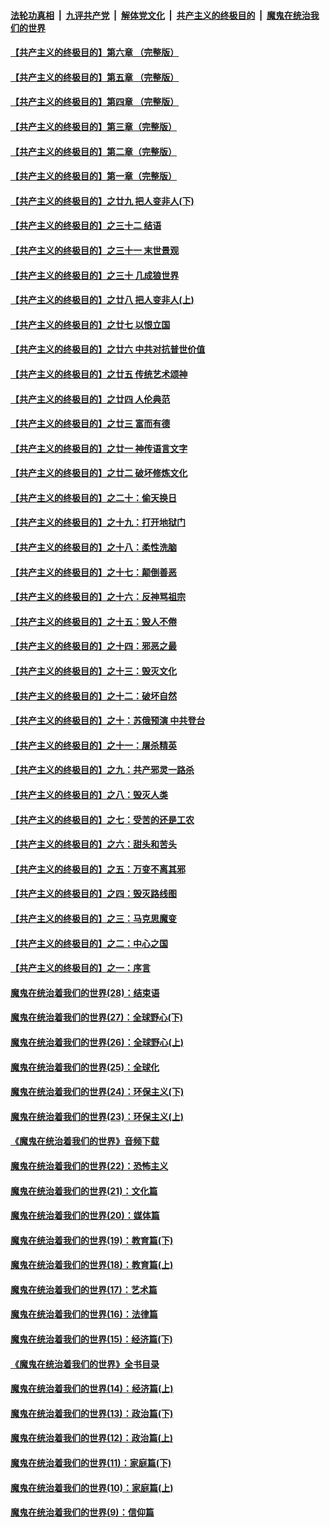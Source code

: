 ####  [法轮功真相](../../../../basic/blob/master/README.md?t=02100339) &nbsp;|&nbsp; [九评共产党](../../../../9ping.md/blob/master/README.md?t=02100339) &nbsp;|&nbsp; [解体党文化](../../../../jtdwh.md/blob/master/README.md?t=02100339)  &nbsp;|&nbsp; [共产主义的终极目的](../../../../gczydzjmd.md/blob/master/README.md?t=02100339) &nbsp;|&nbsp; [魔鬼在统治我们的世界](../../../../mgztzwmdsj.md/blob/master/README.md?t=02100339) 

#### [【共产主义的终极目的】第六章 （完整版）](../pages/nsc422/n11428913.md?t=02100339) 

#### [【共产主义的终极目的】第五章 （完整版）](../pages/nsc422/n11428912.md?t=02100339) 

#### [【共产主义的终极目的】第四章 （完整版）](../pages/nsc422/n11428907.md?t=02100339) 

#### [【共产主义的终极目的】第三章（完整版）](../pages/nsc422/n11428848.md?t=02100339) 

#### [【共产主义的终极目的】第二章（完整版）](../pages/nsc422/n11428831.md?t=02100339) 

#### [【共产主义的终极目的】第一章（完整版）](../pages/nsc422/n11417651.md?t=02100339) 

#### [【共产主义的终极目的】之廿九 把人变非人(下)](../pages/nsc422/n11344140.md?t=02100339) 

#### [【共产主义的终极目的】之三十二 结语](../pages/nsc422/n11360535.md?t=02100339) 

#### [【共产主义的终极目的】之三十一 末世景观](../pages/nsc422/n11351129.md?t=02100339) 

#### [【共产主义的终极目的】之三十 几成狼世界](../pages/nsc422/n11348280.md?t=02100339) 

#### [【共产主义的终极目的】之廿八 把人变非人(上)](../pages/nsc422/n11340492.md?t=02100339) 

#### [【共产主义的终极目的】之廿七 以恨立国](../pages/nsc422/n11336944.md?t=02100339) 

#### [【共产主义的终极目的】之廿六 中共对抗普世价值](../pages/nsc422/n11324785.md?t=02100339) 

#### [【共产主义的终极目的】之廿五 传统艺术颂神](../pages/nsc422/n11296396.md?t=02100339) 

#### [【共产主义的终极目的】之廿四 人伦典范](../pages/nsc422/n11296397.md?t=02100339) 

#### [【共产主义的终极目的】之廿三 富而有德](../pages/nsc422/n11283598.md?t=02100339) 

#### [【共产主义的终极目的】之廿一 神传语言文字](../pages/nsc422/n11263265.md?t=02100339) 

#### [【共产主义的终极目的】之廿二 破坏修炼文化](../pages/nsc422/n11245728.md?t=02100339) 

#### [【共产主义的终极目的】之二十：偷天换日](../pages/nsc422/n11238846.md?t=02100339) 

#### [【共产主义的终极目的】之十九：打开地狱门](../pages/nsc422/n11206376.md?t=02100339) 

#### [【共产主义的终极目的】之十八：柔性洗脑](../pages/nsc422/n11199994.md?t=02100339) 

#### [【共产主义的终极目的】之十七：颠倒善恶](../pages/nsc422/n11179782.md?t=02100339) 

#### [【共产主义的终极目的】之十六：反神骂祖宗](../pages/nsc422/n11166798.md?t=02100339) 

#### [【共产主义的终极目的】之十五：毁人不倦](../pages/nsc422/n11166792.md?t=02100339) 

#### [【共产主义的终极目的】之十四：邪恶之最](../pages/nsc422/n11150249.md?t=02100339) 

#### [【共产主义的终极目的】之十三：毁灭文化](../pages/nsc422/n11135227.md?t=02100339) 

#### [【共产主义的终极目的】之十二：破坏自然](../pages/nsc422/n11135214.md?t=02100339) 

#### [【共产主义的终极目的】之十：苏俄预演 中共登台](../pages/nsc422/n11118424.md?t=02100339) 

#### [【共产主义的终极目的】之十一：屠杀精英](../pages/nsc422/n11118442.md?t=02100339) 

#### [【共产主义的终极目的】之九：共产邪灵一路杀](../pages/nsc422/n11114139.md?t=02100339) 

#### [【共产主义的终极目的】之八：毁灭人类](../pages/nsc422/n11108503.md?t=02100339) 

#### [【共产主义的终极目的】之七：受苦的还是工农](../pages/nsc422/n11101809.md?t=02100339) 

#### [【共产主义的终极目的】之六：甜头和苦头](../pages/nsc422/n11096971.md?t=02100339) 

#### [【共产主义的终极目的】之五：万变不离其邪](../pages/nsc422/n11091285.md?t=02100339) 

#### [【共产主义的终极目的】之四：毁灭路线图](../pages/nsc422/n11086284.md?t=02100339) 

#### [【共产主义的终极目的】之三：马克思魔变](../pages/nsc422/n11061941.md?t=02100339) 

#### [【共产主义的终极目的】之二：中心之国](../pages/nsc422/n11047728.md?t=02100339) 

#### [【共产主义的终极目的】之一：序言](../pages/nsc422/n11086077.md?t=02100339) 

#### [魔鬼在统治着我们的世界(28)：结束语](../pages/nsc422/n10936246.md?t=02100339) 

#### [魔鬼在统治着我们的世界(27)：全球野心(下)](../pages/nsc422/n10928319.md?t=02100339) 

#### [魔鬼在统治着我们的世界(26)：全球野心(上)](../pages/nsc422/n10900318.md?t=02100339) 

#### [魔鬼在统治着我们的世界(25)：全球化](../pages/nsc422/n10788205.md?t=02100339) 

#### [魔鬼在统治着我们的世界(24)：环保主义(下)](../pages/nsc422/n10695307.md?t=02100339) 

#### [魔鬼在统治着我们的世界(23)：环保主义(上)](../pages/nsc422/n10688613.md?t=02100339) 

#### [《魔鬼在统治着我们的世界》音频下载](../pages/nsc422/n10635553.md?t=02100339) 

#### [魔鬼在统治着我们的世界(22)：恐怖主义](../pages/nsc422/n10614727.md?t=02100339) 

#### [魔鬼在统治着我们的世界(21)：文化篇](../pages/nsc422/n10597706.md?t=02100339) 

#### [魔鬼在统治着我们的世界(20)：媒体篇](../pages/nsc422/n10586579.md?t=02100339) 

#### [魔鬼在统治着我们的世界(19)：教育篇(下)](../pages/nsc422/n10564808.md?t=02100339) 

#### [魔鬼在统治着我们的世界(18)：教育篇(上)](../pages/nsc422/n10526970.md?t=02100339) 

#### [魔鬼在统治着我们的世界(17)：艺术篇](../pages/nsc422/n10499093.md?t=02100339) 

#### [魔鬼在统治着我们的世界(16)：法律篇](../pages/nsc422/n10485969.md?t=02100339) 

#### [魔鬼在统治着我们的世界(15)：经济篇(下)](../pages/nsc422/n10469975.md?t=02100339) 

#### [《魔鬼在统治着我们的世界》全书目录](../pages/nsc422/n10464261.md?t=02100339) 

#### [魔鬼在统治着我们的世界(14)：经济篇(上)](../pages/nsc422/n10457370.md?t=02100339) 

#### [魔鬼在统治着我们的世界(13)：政治篇(下)](../pages/nsc422/n10448270.md?t=02100339) 

#### [魔鬼在统治着我们的世界(12)：政治篇(上)](../pages/nsc422/n10444576.md?t=02100339) 

#### [魔鬼在统治着我们的世界(11)：家庭篇(下)](../pages/nsc422/n10440961.md?t=02100339) 

#### [魔鬼在统治着我们的世界(10)：家庭篇(上)](../pages/nsc422/n10435448.md?t=02100339) 

#### [魔鬼在统治着我们的世界(9)：信仰篇](../pages/nsc422/n10432159.md?t=02100339) 

